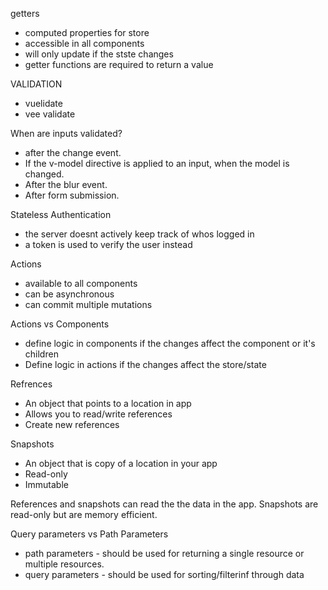 getters 
- computed properties for store
- accessible in all components
- will only update if the stste changes
- getter functions are required to return a value


VALIDATION
- vuelidate 
- vee validate

When are inputs validated? 
- after the change event.
- If the v-model directive is applied to an input, when the model is changed. 
- After the blur event.
- After form submission.

Stateless Authentication
- the server doesnt actively keep track of whos logged in
- a token is used to verify the user instead

Actions
- available to all components
- can be asynchronous
- can commit multiple mutations

Actions vs Components
- define logic in components if the changes affect the component or it's children
- Define logic in actions if the changes affect the store/state

Refrences
- An object that points to a location in app
- Allows you to read/write references
- Create new references 

Snapshots 
- An object that is copy of a location in your app
- Read-only
- Immutable

References and snapshots can read the the data in the app. Snapshots are read-only but are memory efficient.

Query parameters vs Path Parameters
- path parameters - should be used for returning a single resource or multiple resources.
- query parameters - should be used for sorting/filterinf through data